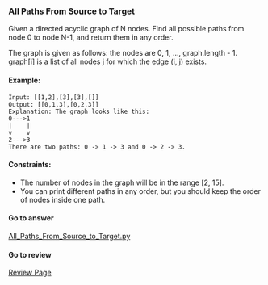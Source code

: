 ### All Paths From Source to Target

Given a directed acyclic graph of N nodes. Find all possible paths from node 0 to node N-1, and return them in any order.

The graph is given as follows:  the nodes are 0, 1, ..., graph.length - 1.  graph[i] is a list of all nodes j for which the edge (i, j) exists.

#### Example:

```
Input: [[1,2],[3],[3],[]]
Output: [[0,1,3],[0,2,3]]
Explanation: The graph looks like this:
0--->1
|    |
v    v
2--->3
There are two paths: 0 -> 1 -> 3 and 0 -> 2 -> 3.
``` 

#### Constraints:

* The number of nodes in the graph will be in the range [2, 15].
* You can print different paths in any order, but you should keep the order of nodes inside one path.

####  Go to answer

[All_Paths_From_Source_to_Target.py](https://github.com/Kelv1nYu/LeetCode_Practices/blob/master/Code/All_Paths_From_Source_to_Target.py)

#### Go to review

[Review Page](https://github.com/Kelv1nYu/LeetCode_Practices/blob/master/Review/All_Paths_From_Source_to_Target.md)